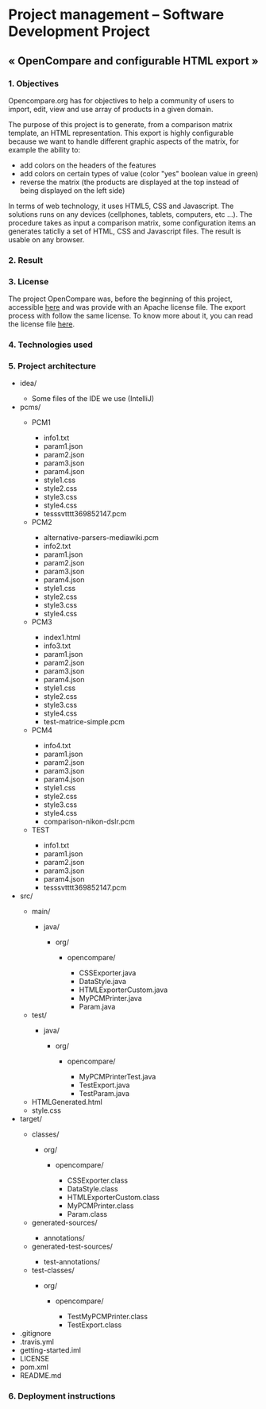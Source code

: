 # Project management – Software Development Project
## « OpenCompare and configurable HTML export »

### 1. Objectives

Opencompare.org has for objectives to help a community of users to import, edit, view and use array of products in a given domain.

The purpose of this project is to generate, from a comparison matrix template, an HTML representation. This export is highly configurable because we want to handle different graphic aspects of the matrix, for example the ability to:
* add colors on the headers of the features
* add colors on certain types of value (color "yes" boolean value in green)
* reverse the matrix (the products are displayed at the top instead of being displayed on the left side)
 
In terms of web technology, it uses HTML5, CSS and Javascript. The solutions runs on any devices (cellphones, tablets, computers, etc ...). The procedure takes as input a comparison matrix, some configuration items an generates taticlly a set of HTML, CSS and Javascript files. The result is usable on any browser.

### 2. Result



### 3. License

The project OpenCompare was, before the beginning of this project, accessible [here](https://github.com/OpenCompare/OpenCompare) and was provide with an Apache license file. The export process with follow the same license. To know more about it, you can read the license file [here](https://github.com/quentin29200/GettingStarted/blob/master/LICENSE).

### 4. Technologies used



### 5. Project architecture

<ul>
  <li>idea/</li>
  <ul>
    <li>Some files of the IDE we use (IntelliJ)</li>
  </ul>
  <li>pcms/</li>
  <ul>
    <li>PCM1</li>
    <ul>
      <li>info1.txt</li>
      <li>param1.json</li>
      <li>param2.json</li>
      <li>param3.json</li>
      <li>param4.json</li>
      <li>style1.css</li>
      <li>style2.css</li>
      <li>style3.css</li>
      <li>style4.css</li>
      <li>tesssvtttt369852147.pcm</li>
    </ul>
    <li>PCM2</li>
    <ul>
      <li>alternative-parsers-mediawiki.pcm</li>
      <li>info2.txt</li>
      <li>param1.json</li>
      <li>param2.json</li>
      <li>param3.json</li>
      <li>param4.json</li>
      <li>style1.css</li>
      <li>style2.css</li>
      <li>style3.css</li>
      <li>style4.css</li>
    </ul>
    <li>PCM3</li>
    <ul>
      <li>index1.html</li>
      <li>info3.txt</li>
      <li>param1.json</li>
      <li>param2.json</li>
      <li>param3.json</li>
      <li>param4.json</li>
      <li>style1.css</li>
      <li>style2.css</li>
      <li>style3.css</li>
      <li>style4.css</li>
      <li>test-matrice-simple.pcm</li>
    </ul>
    <li>PCM4</li>
    <ul>
      <li>info4.txt</li>
      <li>param1.json</li>
      <li>param2.json</li>
      <li>param3.json</li>
      <li>param4.json</li>
      <li>style1.css</li>
      <li>style2.css</li>
      <li>style3.css</li>
      <li>style4.css</li>
      <li>comparison-nikon-dslr.pcm</li>
    </ul>
    <li>TEST</li>
    <ul>
      <li>info1.txt</li>
      <li>param1.json</li>
      <li>param2.json</li>
      <li>param3.json</li>
      <li>param4.json</li>
      <li>tesssvtttt369852147.pcm</li>
    </ul>
  </ul>
  <li>src/</li>
  <ul>
    <li>main/</li>
    <ul>
      <li>java/</li>
      <ul>
        <li>org/</li>
        <ul>
          <li>opencompare/</li>
          <ul>
            <li>CSSExporter.java</li>
            <li>DataStyle.java</li>
            <li>HTMLExporterCustom.java</li>
            <li>MyPCMPrinter.java</li>
            <li>Param.java</li>
          </ul>
        </ul>
      </ul>
    </ul>
    <li>test/</li>
    <ul>
      <li>java/</li>
      <ul>
        <li>org/</li>
        <ul>
          <li>opencompare/</li>
          <ul>
            <li>MyPCMPrinterTest.java</li>
            <li>TestExport.java</li>
            <li>TestParam.java</li>
          </ul>
        </ul>
      </ul>
    </ul>
    <li>HTMLGenerated.html</li>
    <li>style.css</li>
  </ul>
  <li>target/</li>
  <ul>
    <li>classes/</li>
    <ul>
      <li>org/</li>
      <ul>
        <li>opencompare/</li>
        <ul>
          <li>CSSExporter.class</li>
          <li>DataStyle.class</li>
          <li>HTMLExporterCustom.class</li>
          <li>MyPCMPrinter.class</li>
          <li>Param.class</li>
        </ul>
      </ul>
    </ul>
    <li>generated-sources/</li>
    <ul>
      <li>annotations/</li>
    </ul>
    <li>generated-test-sources/</li>
    <ul>
      <li>test-annotations/</li>
    </ul>
    <li>test-classes/</li>
    <ul>
      <li>org/</li>
      <ul>
        <li>opencompare/</li>
        <ul>
          <li>TestMyPCMPrinter.class</li>
          <li>TestExport.class</li>
        </ul>
      </ul>
    </ul>
  </ul>
  <li>.gitignore</li>
  <li>.travis.yml</li>
  <li>getting-started.iml</li>
  <li>LICENSE</li>
  <li>pom.xml</li>
  <li>README.md</li>
</ul>

### 6. Deployment instructions
